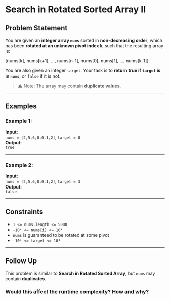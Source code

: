 # Search in Rotated Sorted Array II

## Problem Statement

You are given an **integer array `nums`** sorted in **non-decreasing order**, which has been **rotated at an unknown pivot index `k`**, such that the resulting array is:

[nums[k], nums[k+1], ..., nums[n-1], nums[0], nums[1], ..., nums[k-1]]

You are also given an integer `target`. Your task is to **return true if `target` is in `nums`**, or `false` if it is not.

> ⚠️ Note: The array may contain **duplicate values**.

---

## Examples

### Example 1:
**Input:**  
`nums = [2,5,6,0,0,1,2]`, `target = 0`  
**Output:**  
`true`

---

### Example 2:
**Input:**  
`nums = [2,5,6,0,0,1,2]`, `target = 3`  
**Output:**  
`false`

---

## Constraints

- `1 <= nums.length <= 5000`  
- `-10⁴ <= nums[i] <= 10⁴`  
- `nums` is guaranteed to be rotated at some pivot  
- `-10⁴ <= target <= 10⁴`

---

## Follow Up

This problem is similar to **Search in Rotated Sorted Array**, but `nums` may contain **duplicates**.

### Would this affect the runtime complexity? How and why?
